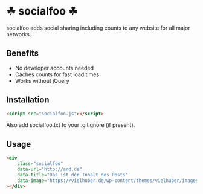# ☘ socialfoo ☘

socialfoo adds social sharing including counts to any website for all major networks.

## Benefits

* No developer accounts needed
* Caches counts for fast load times
* Works without jQuery

## Installation

```html
<script src="socialfoo.js"></script>
```
Also add socialfoo.txt to your .gitignore (if present).

## Usage

```html
<div
	class="socialfoo"
	data-url="http://ard.de"
	data-title="Das ist der Inhalt des Posts"
	data-image="https://vielhuber.de/wp-content/themes/vielhuber/images/about.jpg"
></div>
```
